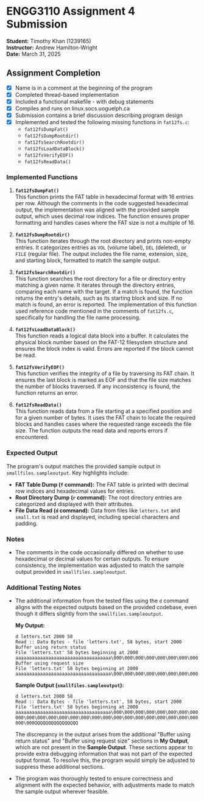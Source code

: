 # ENGG3110 Assignment 4 Submission

**Student:** Timothy Khan (1239165)  
**Instructor:** Andrew Hamilton-Wright  
**Date:** March 31, 2025

## Assignment Completion
- [x] Name is in a comment at the beginning of the program  
- [x] Completed thread-based implementation  
- [x] Included a functional makefile - with debug statements  
- [x] Compiles and runs on linux.socs.uoguelph.ca  
- [x] Submission contains a brief discussion describing program design  
- [x] Implemented and tested the following missing functions in `fat12fs.c`:  
	- `fat12fsDumpFat()`  
	- `fat12fsDumpRootdir()`  
	- `fat12fsSearchRootdir()`  
	- `fat12fsLoadDataBlock()`  
	- `fat12fsVerifyEOF()`  
	- `fat12fsReadData()`  

### Implemented Functions

1. **`fat12fsDumpFat()`**  
   This function prints the FAT table in hexadecimal format with 16 entries per row. Although the comments in the code suggested hexadecimal output, the implementation was aligned with the provided sample output, which uses decimal row indices. The function ensures proper formatting and handles cases where the FAT size is not a multiple of 16.

2. **`fat12fsDumpRootdir()`**  
   This function iterates through the root directory and prints non-empty entries. It categorizes entries as `VOL` (volume label), `DEL` (deleted), or `FILE` (regular file). The output includes the file name, extension, size, and starting block, formatted to match the sample output.

3. **`fat12fsSearchRootdir()`**  
	This function searches the root directory for a file or directory entry matching a given name. It iterates through the directory entries, comparing each name with the target. If a match is found, the function returns the entry's details, such as its starting block and size. If no match is found, an error is reported. The implementation of this function used reference code mentioned in the comments of `fat12fs.c`, specifically for handling the file name processing.  

4. **`fat12fsLoadDataBlock()`**  
   This function reads a logical data block into a buffer. It calculates the physical block number based on the FAT-12 filesystem structure and ensures the block index is valid. Errors are reported if the block cannot be read.

5. **`fat12fsVerifyEOF()`**  
   This function verifies the integrity of a file by traversing its FAT chain. It ensures the last block is marked as EOF and that the file size matches the number of blocks traversed. If any inconsistency is found, the function returns an error.

6. **`fat12fsReadData()`**  
   This function reads data from a file starting at a specified position and for a given number of bytes. It uses the FAT chain to locate the required blocks and handles cases where the requested range exceeds the file size. The function outputs the read data and reports errors if encountered.

### Expected Output

The program's output matches the provided sample output in `smallfiles.sampleoutput`. Key highlights include:

- **FAT Table Dump (`f` command):** The FAT table is printed with decimal row indices and hexadecimal values for entries.
- **Root Directory Dump (`r` command):** The root directory entries are categorized and displayed with their attributes.
- **File Data Read (`d` command):** Data from files like `letters.txt` and `small.txt` is read and displayed, including special characters and padding.

### Notes

- The comments in the code occasionally differed on whether to use hexadecimal or decimal values for certain outputs. To ensure consistency, the implementation was adjusted to match the sample output provided in `smallfiles.sampleoutput`.
### Additional Testing Notes

- The additional information from the tested files using the `d` command aligns with the expected outputs based on the provided codebase, even though it differs slightly from the `smallfiles.sampleoutput`. 


	**My Output:**
	```
	d letters.txt 2000 58
	Read :: Data Bytes - file 'letters.txt', 58 bytes, start 2000
	Buffer using return status
	File 'letters.txt' 58 bytes beginning at 2000
	aaaaaaaaaaaaaaaaaaaaaaaaaaaaaaaaaaa\000\000\000\000\000\000\000\000\000\000\000\000\000\000\000\000\000\000\000\000\000\000\000\000\000\000\000\000\000\000\000\000\000\000\000\000\000QQQQQQQQQQQQQQQQ
	Buffer using request size
	File 'letters.txt' 58 bytes beginning at 2000
	aaaaaaaaaaaaaaaaaaaaaaaaaaaaaaaaaaa\000\000\000\000\000\000\000\000\000\000\000\000\000\000\000\000\000\000\000\000\000\000\000\000\000\000\000\000\000\000\000\000\000\000\000\000\000QQQQQQQQQQQQQQQQ
	```

	**Sample Output (`smallfiles.sampleoutput`):**
	```
	d letters.txt 2000 58
	Read :: Data Bytes - file 'letters.txt', 58 bytes, start 2000
	File 'letters.txt' 58 bytes beginning at 2000
	aaaaaaaaaaaaaaaaaaaaaaaaaaaaaaaaaaa\000\000\000\000\000\000\000\000\000\000\000\000\000\
	000\000\000\000\000\000\000\000\000\000\000\000\000\000\000\000\000\000\000\000\000\000\
	000\000QQQQQQQQQQQQQQQQ
	```

	The discrepancy in the output arises from the additional "Buffer using return status" and "Buffer using request size" sections in **My Output**, which are not present in the **Sample Output**. These sections appear to provide extra debugging information that was not part of the expected output format. To resolve this, the program would simply be adjusted to suppress these additional sections.

- The program was thoroughly tested to ensure correctness and alignment with the expected behavior, with adjustments made to match the sample output wherever feasible.

